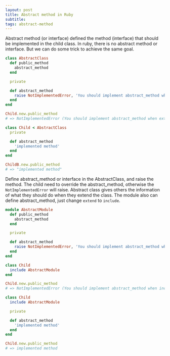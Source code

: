 ```yaml
---
layout: post
title: Abstract method in Ruby
subtitle:
tags: abstract-method
---
```


Abstract method (or interface) defined the method (interface) that should be implemented in the child class. In ruby, there is no abstract method or interface. But we can do some trick to achieve the same goal.

```ruby
class AbstractClass
  def public_method
    abstract_method
  end

  private

  def abstract_method
    raise NotImplementedError, 'You should implement abstract_method when extend AbstractClass'
  end
end

Child.new.public_method
# => NotImplementedError (You should implement abstract_method when extend AbstractClass)

class Child < AbstractClass
  private

  def abstract_method
    'implemented method'
  end
end

ChildB.new.public_method
# => "implemented method"
```

Define abstract_method or interface in the AbstractClass, and raise the method. The child need to override the abstract_method, otherwise the `NotImplementedError` will raise. Abstract class gives others the information of what they should do when they extend the class. The module also can define abstract_method, just change `extend` to `include`.

```ruby
module AbstractModule
  def public_method
    abstract_method
  end

  private

  def abstract_method
    raise NotImplementedError, 'You should implement abstract_method when include AbstractModule'
  end
end

class Child
  include AbstractModule
end

Child.new.public_method
# => NotImplementedError (You should implement abstract_method when include AbstractModule)

class Child
  include AbstractModule

  private

  def abstract_method
    'implemented method'
  end
end

Child.new.public_method
# => implemented method
```